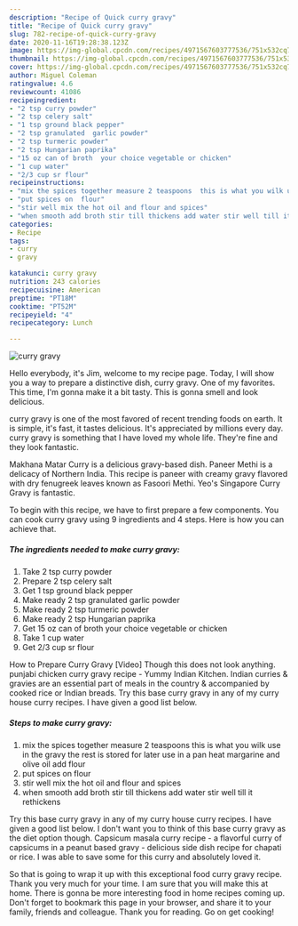 ```yaml
---
description: "Recipe of Quick curry gravy"
title: "Recipe of Quick curry gravy"
slug: 782-recipe-of-quick-curry-gravy
date: 2020-11-16T19:28:38.123Z
image: https://img-global.cpcdn.com/recipes/4971567603777536/751x532cq70/curry-gravy-recipe-main-photo.jpg
thumbnail: https://img-global.cpcdn.com/recipes/4971567603777536/751x532cq70/curry-gravy-recipe-main-photo.jpg
cover: https://img-global.cpcdn.com/recipes/4971567603777536/751x532cq70/curry-gravy-recipe-main-photo.jpg
author: Miguel Coleman
ratingvalue: 4.6
reviewcount: 41086
recipeingredient:
- "2 tsp curry powder"
- "2 tsp celery salt"
- "1 tsp ground black pepper"
- "2 tsp granulated  garlic powder"
- "2 tsp turmeric powder"
- "2 tsp Hungarian paprika"
- "15 oz can of broth  your choice vegetable or chicken"
- "1 cup water"
- "2/3 cup sr flour"
recipeinstructions:
- "mix the spices together measure 2 teaspoons  this is what you wilk use in the gravy the rest is stored for later use in a pan heat margarine and olive oil add flour"
- "put spices on  flour"
- "stir well mix the hot oil and flour and spices"
- "when smooth add broth stir till thickens add water stir well till it rethickens"
categories:
- Recipe
tags:
- curry
- gravy

katakunci: curry gravy 
nutrition: 243 calories
recipecuisine: American
preptime: "PT18M"
cooktime: "PT52M"
recipeyield: "4"
recipecategory: Lunch

---
```



![curry gravy](https://img-global.cpcdn.com/recipes/4971567603777536/751x532cq70/curry-gravy-recipe-main-photo.jpg)

Hello everybody, it's Jim, welcome to my recipe page. Today, I will show you a way to prepare a distinctive dish, curry gravy. One of my favorites. This time, I'm gonna make it a bit tasty. This is gonna smell and look delicious.

curry gravy is one of the most favored of recent trending foods on earth. It is simple, it's fast, it tastes delicious. It's appreciated by millions every day. curry gravy is something that I have loved my whole life. They're fine and they look fantastic.

Makhana Matar Curry is a delicious gravy-based dish. Paneer Methi is a delicacy of Northern India. This recipe is paneer with creamy gravy flavored with dry fenugreek leaves known as Fasoori Methi. Yeo&#39;s Singapore Curry Gravy is fantastic.


To begin with this recipe, we have to first prepare a few components. You can cook curry gravy using 9 ingredients and 4 steps. Here is how you can achieve that.

<!--inarticleads1-->

##### The ingredients needed to make curry gravy:

1. Take 2 tsp curry powder
1. Prepare 2 tsp celery salt
1. Get 1 tsp ground black pepper
1. Make ready 2 tsp granulated  garlic powder
1. Make ready 2 tsp turmeric powder
1. Make ready 2 tsp Hungarian paprika
1. Get 15 oz can of broth  your choice vegetable or chicken
1. Take 1 cup water
1. Get 2/3 cup sr flour


How to Prepare Curry Gravy [Video] Though this does not look anything. punjabi chicken curry gravy recipe - Yummy Indian Kitchen. Indian curries &amp; gravies are an essential part of meals in the country &amp; accompanied by cooked rice or Indian breads. Try this base curry gravy in any of my curry house curry recipes. I have given a good list below. 

<!--inarticleads2-->

##### Steps to make curry gravy:

1. mix the spices together measure 2 teaspoons  this is what you wilk use in the gravy the rest is stored for later use in a pan heat margarine and olive oil add flour
1. put spices on  flour
1. stir well mix the hot oil and flour and spices
1. when smooth add broth stir till thickens add water stir well till it rethickens


Try this base curry gravy in any of my curry house curry recipes. I have given a good list below. I don&#39;t want you to think of this base curry gravy as the diet option though. Capsicum masala curry recipe - a flavorful curry of capsicums in a peanut based gravy - delicious side dish recipe for chapati or rice. I was able to save some for this curry and absolutely loved it. 

So that is going to wrap it up with this exceptional food curry gravy recipe. Thank you very much for your time. I am sure that you will make this at home. There is gonna be more interesting food in home recipes coming up. Don't forget to bookmark this page in your browser, and share it to your family, friends and colleague. Thank you for reading. Go on get cooking!
